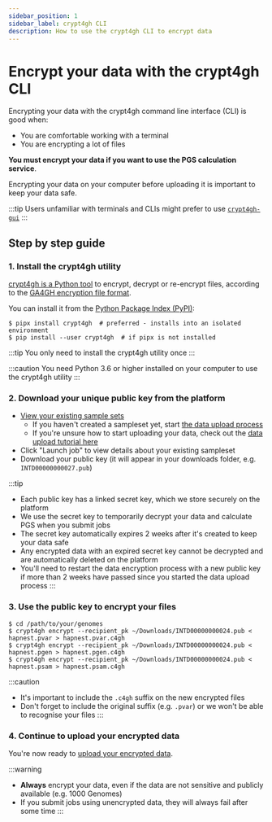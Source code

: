 ```yaml
---
sidebar_position: 1
sidebar_label: crypt4gh CLI
description: How to use the crypt4gh CLI to encrypt data
---
```


# Encrypt your data with the crypt4gh CLI

Encrypting your data with the crypt4gh command line interface (CLI) is good when:

* You are comfortable working with a terminal
* You are encrypting a lot of files

**You must encrypt your data if you want to use the PGS calculation service**.

Encrypting your data on your computer before uploading it is important to keep your data safe.

:::tip
Users unfamiliar with terminals and CLIs might prefer to use [`crypt4gh-gui`](./gui)
:::

## Step by step guide

### 1. Install the crypt4gh utility

[crypt4gh is a Python tool](https://github.com/EGA-archive/crypt4gh) to encrypt, decrypt or re-encrypt files, according to the [GA4GH encryption file format](https://www.ga4gh.org/news_item/crypt4gh-a-secure-method-for-sharing-human-genetic-data/).

You can install it from the [Python Package Index (PyPI)](https://pypi.org/project/crypt4gh/):

```
$ pipx install crypt4gh  # preferred - installs into an isolated environment
$ pip install --user crypt4gh  # if pipx is not installed
```

:::tip
You only need to install the crypt4gh utility once
:::

:::caution
You need Python 3.6 or higher installed on your computer to use the crypt4gh utility
:::


### 2. Download your unique public key from the platform

* [View your existing sample sets](https://gcp.intervenegeneticscores.org/pgs-calculator/datasets)
    * If you haven't created a sampleset yet, start [the data upload process](https://gcp.intervenegeneticscores.org/pgs-calculator/dataset)
    * If you're unsure how to start uploading your data, check out the [data upload tutorial here](/docs/category/upload/)
* Click "Launch job" to view details about your existing sampleset
* Download your public key (it will appear in your downloads folder, e.g. `INTD00000000027.pub`)

:::tip
* Each public key has a linked secret key, which we store securely on the platform
* We use the secret key to temporarily decrypt your data and calculate PGS when you submit jobs
* The secret key automatically expires 2 weeks after it's created to keep your data safe
* Any encrypted data with an expired secret key cannot be decrypted and are automatically deleted on the platform
* You'll need to restart the data encryption process with a new public key if more than 2 weeks have passed since you started the data upload process
:::


### 3. Use the public key to encrypt your files

```
$ cd /path/to/your/genomes
$ crypt4gh encrypt --recipient_pk ~/Downloads/INTD00000000024.pub < hapnest.pvar > hapnest.pvar.c4gh
$ crypt4gh encrypt --recipient_pk ~/Downloads/INTD00000000024.pub < hapnest.pgen > hapnest.pgen.c4gh
$ crypt4gh encrypt --recipient_pk ~/Downloads/INTD00000000024.pub < hapnest.psam > hapnest.psam.c4gh
```

:::caution
* It's important to include the `.c4gh` suffix on the new encrypted files
* Don't forget to include the original suffix (e.g. `.pvar`) or we won't be able to recognise your files
:::

### 4. Continue to upload your encrypted data

You're now ready to [upload your encrypted data](/docs/category/upload).


:::warning
* **Always** encrypt your data, even if the data are not sensitive and publicly available (e.g. 1000 Genomes)
* If you submit jobs using unencrypted data, they will always fail after some time
:::